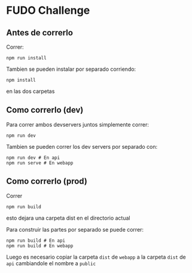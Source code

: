 # FUDO Challenge
## Antes de correrlo
Correr:
```
npm run install
```
Tambien se pueden instalar por separado corriendo:
```
npm install
```
en las dos carpetas

## Como correrlo (dev)
Para correr ambos devservers juntos simplemente correr:
```
npm run dev
```
Tambien se pueden correr los dev servers por separado con:
```
npm run dev # En api
npm run serve # En webapp 
```
## Como correrlo (prod)
Correr 
```
npm run build
```
esto dejara una carpeta dist en el directorio actual

Para construir las partes por separado se puede correr:
```
npm run build # En api
npm run build # En webapp 
```
Luego es necesario copiar la carpeta ```dist``` de ```webapp``` a la carpeta ```dist``` de ```api``` cambiandole el nombre a ```public```
